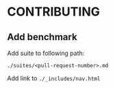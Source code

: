 # CONTRIBUTING

## Add benchmark

Add suite to following path:

```
./suites/<pull-request-number>.md
```

Add link to `./_includes/nav.html`
